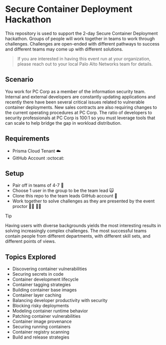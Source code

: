 #  Secure Container Deployment Hackathon

This repository is used to support the 2-day Secure Container Deployment hackathon. Groups of people will work together in teams to work through challenges. Challenges are open-ended with different pathways to success and different teams may come up with different solutions.

> If you are interested in having this event run at your organization, please reach out to your local Palo Alto Networks team for details.

## Scenario
You work for PC Corp as a member of the information security team. Internal and external developers are constantly updating applications and recently there have been several critical issues related to vulnerable container deployments. New sales contracts are also requiring changes to the current operating procedures at PC Corp. The ratio of developers to security professionals at PC Corp is 100:1 so you must leverage tools that can scale to help bridge the gap in workload distribution.

## Requirements
* Prisma Cloud Tenant :cloud: 
* GitHub Account :octocat: 

## Setup
* Pair off in teams of 4-7 :busts_in_silhouette:
* Choose 1 user in the group to be the team lead :scream_cat:
* Clone this repo to the team leads GitHub account :file_folder:
* Work together to solve challenges as they are presented by the event proctor :man_teacher: :woman_teacher:

> [!TIP]
> Having users with diverse backgrounds yields the most interesting results in solving increasingly complex challenges.
> The most successful teams contain people from different departments, with different skill sets, and different points of views.

## Topics Explored
* Discovering container vulnerabilities
* Securing secrets in code
* Container development lifecycle
* Container tagging strategies
* Building container base images
* Container layer caching
* Balancing developer productivity with security
* Blocking risky deployments
* Modeling container runtime behavior
* Patching container vulnerabilities
* Container image provenance 
* Securing running containers
* Container registry scanning
* Build and release strategies